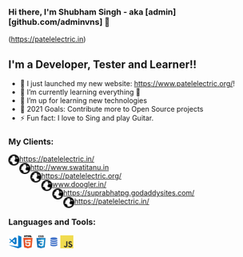 ### Hi there, I'm Shubham Singh - aka [admin][github.com/adminvns] 👋

(https://patelelectric.in)

## I'm a Developer, Tester and Learner!!

- 🔭 I just launched my new website: https://www.patelelectric.org/!
- 🌱 I’m currently learning everything 🤣
- 👯 I’m up for learning new technologies
- 🥅 2021 Goals: Contribute more to Open Source projects
- ⚡ Fun fact: I love to Sing and play Guitar.


### My Clients:

<img align="left" alt="patelelectric.in" width="22px" src="https://raw.githubusercontent.com/iconic/open-iconic/master/svg/globe.svg"/>https://patelelectric.in/
<br>
<img align="left" alt="http://www.swatitanu.in" width="22px" src="https://raw.githubusercontent.com/iconic/open-iconic/master/svg/globe.svg"/>http://www.swatitanu.in
<br>
<img align="left" alt="patelelectric.org" width="22px" src="https://raw.githubusercontent.com/iconic/open-iconic/master/svg/globe.svg"/>https://patelelectric.org/
<br>
<img align="left" alt="doogler.in" width="22px" src="https://raw.githubusercontent.com/iconic/open-iconic/master/svg/globe.svg"/>www.doogler.in/
<br>
<img align="left" alt="suprabhatpg.godaddysites.com" width="22px" src="https://raw.githubusercontent.com/iconic/open-iconic/master/svg/globe.svg"/>https://suprabhatpg.godaddysites.com/
<br>
<img align="left" alt="https://patelelectronicsvn.wixsite.com/anyonecanpaint/" width="22px" src="https://raw.githubusercontent.com/iconic/open-iconic/master/svg/globe.svg"/>https://patelelectric.in/
<br>
### Languages and Tools:

<img align="left" alt="Visual Studio Code" width="26px" src="https://raw.githubusercontent.com/github/explore/80688e429a7d4ef2fca1e82350fe8e3517d3494d/topics/visual-studio-code/visual-studio-code.png" />
<img align="left" alt="HTML5" width="26px" src="https://raw.githubusercontent.com/github/explore/80688e429a7d4ef2fca1e82350fe8e3517d3494d/topics/html/html.png" />
<img align="left" alt="CSS3" width="26px" src="https://raw.githubusercontent.com/github/explore/80688e429a7d4ef2fca1e82350fe8e3517d3494d/topics/css/css.png" />
<img align="left" alt="SQL" width="26px" src="https://raw.githubusercontent.com/github/explore/80688e429a7d4ef2fca1e82350fe8e3517d3494d/topics/sql/sql.png" />
<img align="left" alt="JavaScript" width="26px" src="https://raw.githubusercontent.com/github/explore/80688e429a7d4ef2fca1e82350fe8e3517d3494d/topics/javascript/javascript.png" />

<br />
<br />

[website]: https://patelelectric.in
[webiste-2]: https://patelelectronicsvn.wixsite.com/home
[instagram]: https://instagram.com/codeSTACKr
[linkedin]: https://linkedin.com/in/admivns
